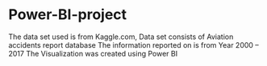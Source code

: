 # Power-BI-project
The data set used is from Kaggle.com, Data set consists of Aviation accidents report database The information reported on is from Year 2000 – 2017 The Visualization was created using Power BI

